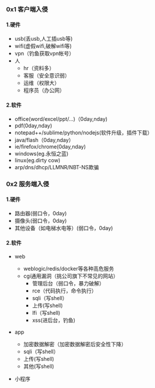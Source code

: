 
### 0x1 客户端入侵

#### 1.硬件

+ usb(丢usb,人工插usb等)
+ wifi(虚假wifi,破解wifi等)
+ vpn（钓鱼获取vpn帐号）
+ 人
  + hr（资料多）
  + 客服（安全意识弱）
  + 运维（权限大）
  + 程序员（办公网）

#### 2.软件

+ office(word/excel/ppt/...)（0day,nday)
+ pdf(0day,nday)
+ notepad++/sublime/python/nodejs(软件升级，插件下载）
+ java/flash（0day,nday）
+ ie/firefox/chrome(0day,nday)
+ windows(eg.永恒之蓝)
+ linux(eg.dirty cow)
+ arp/dns/dhcp/LLMNR/NBT-NS欺骗


### 0x2 服务端入侵

#### 1.硬件

+ 路由器(弱口令，0day)
+ 摄像头(弱口令，0day)
+ 其他设备（如电梯水电等）(弱口令，0day)

#### 2.软件
+ web
  + weblogic/redis/docker等各种高危服务
  + cgi通用漏洞（挑公司旗下不常见的网站）
    + 管理后台（弱口令，暴力破解）
    + rce（代码执行，命令执行）
    + sqli（写shell）
    + 上传(写shell)
    + lfi（写shell)
    + xss(进后台，钓鱼)
    
+ app
  + 加密数据解密（加密数据解密后安全性下降）
  + sqli（写shell）
  + 上传(写shell)
  + 其他(写shell)
  
+ 小程序
